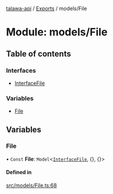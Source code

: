 [talawa-api](../README.md) / [Exports](../modules.md) / models/File

# Module: models/File

## Table of contents

### Interfaces

- [InterfaceFile](../interfaces/models_File.InterfaceFile.md)

### Variables

- [File](models_File.md#file)

## Variables

### File

• `Const` **File**: `Model`\<[`InterfaceFile`](../interfaces/models_File.InterfaceFile.md), \{\}, \{\}\>

#### Defined in

[src/models/File.ts:68](https://github.com/PalisadoesFoundation/talawa-api/blob/a2b0847/src/models/File.ts#L68)
